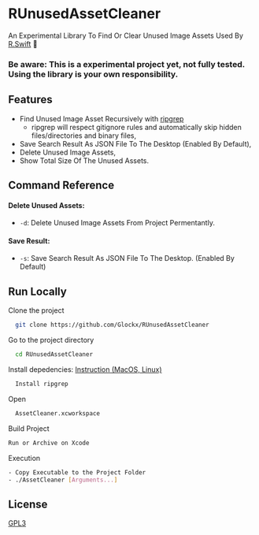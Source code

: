 # RUnusedAssetCleaner

An Experimental Library To Find Or Clear Unused Image Assets Used By [R.Swift](https://github.com/mac-cain13/R.swift) 🛃

### Be aware: This is a experimental project yet, not fully tested. Using the library is your own responsibility.

## Features

- Find Unused Image Asset Recursively with [ripgrep](https://github.com/BurntSushi/ripgrep)
  - ripgrep will respect gitignore rules and automatically skip hidden files/directories and binary files,
- Save Search Result As JSON File To The Desktop (Enabled By Default),
- Delete Unused Image Assets,
- Show Total Size Of The Unused Assets.

## Command Reference

#### Delete Unused Assets:

- `-d`: Delete Unused Image Assets From Project Permentantly.

#### Save Result:

- `-s`: Save Search Result As JSON File To The Desktop.
  (Enabled By Default)

## Run Locally

Clone the project

```bash
  git clone https://github.com/Glockx/RUnusedAssetCleaner
```

Go to the project directory

```bash
  cd RUnusedAssetCleaner
```

Install depedencies:
[Instruction (MacOS, Linux)](https://github.com/BurntSushi/ripgrep#installation)

```bash
  Install ripgrep
```

Open

```bash
  AssetCleaner.xcworkspace
```

Build Project

```bash
Run or Archive on Xcode
```

Execution

```bash
- Copy Executable to the Project Folder
- ./AssetCleaner [Arguments...]
```

## License

[GPL3](https://www.gnu.org/licenses/gpl-3.0.en.html)
